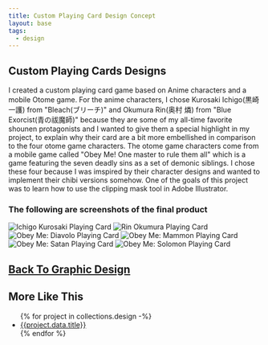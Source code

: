 ```yaml
---
title: Custom Playing Card Design Concept
layout: base
tags:
  - design
---
```

<section class="project-description">
<h1>
Custom Playing Cards Designs
</h1>
<p>
I created a custom playing card game based on Anime characters and a mobile Otome game. For the anime characters, I chose Kurosaki Ichigo(黒崎 一護) from "Bleach(ブリーチ)" and Okumura Rin(奥村 燐) from "Blue Exorcist(青の祓魔師)" because they are some of my all-time favorite shounen protagonists and I wanted to give them a special highlight in my project, to explain why their card are a bit more embellished in comparison to the four otome game characters. The otome game characters come from a mobile game called "Obey Me! One master to rule them all" which is a game featuring the seven deadly sins as a set of demonic siblings. I chose these four because I was imspired by their character designs and wanted to implement their chibi versions somehow. One of the goals of this project was to learn how to use the clipping mask tool in Adobe Illustrator.  
</p>
</section>
<section class="project-img">
<h3>The following are screenshots of the final product</h3>
<img src="/images/SpadeKingKurosaki-1.jpg" alt="Ichigo Kurosaki Playing Card">
<img src="/images/AceRin-1.jpg"      alt="Rin Okumura Playing Card">
<img src="/images/KingDiavolo-1.jpg" alt="Obey Me: Diavolo Playing Card">
<img src="/images/JokerMammon-1.jpg" alt="Obey Me: Mammon Playing Card">
<img src="/images/KingOfClubs-1.jpg" alt="Obey Me: Satan Playing Card">
<img src="/images/AceSolomon-1.jpg" alt="Obey Me: Solomon Playing Card">
</section>
<h2><a href="/graphic-design">Back To Graphic Design</a></h2>
<section class="related-projects">
  <h2>More Like This</h2>
<ul>
{% for project in collections.design -%}
<li><a href="{{project.url}}">{{project.data.title}}</a></li>
{% endfor %}
</ul>
</section>